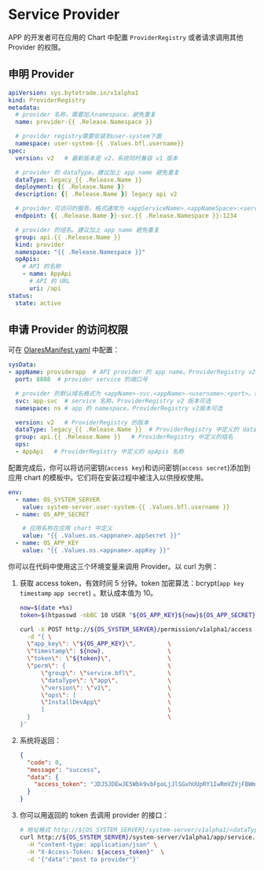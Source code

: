 # Service Provider

APP 的开发者可在应用的 Chart 中配置 `ProviderRegistry` 或者请求调用其他 Provider 的权限。

## 申明 Provider

```yaml
apiVersion: sys.bytetrade.io/v1alpha1
kind: ProviderRegistry
metadata:
  # provider 名称，需要加入namespace，避免重复
  name: provider-{{ .Release.Namespace }}

  # provider registry需要安装到user-system下面
  namespace: user-system-{{ .Values.bfl.username}}
spec:
  version: v2   # 最新版本是 v2，系统同时兼容 v1 版本

  # provider 的 dataType。建议加上 app name 避免重复
  dataType: legacy_{{ .Release.Name }}
  deployment: {{ .Release.Name }}
  description: {{ .Release.Name }} legacy api v2

  # provider 可访问的服务。格式通常为 <appServiceName>.<appNameSpace>:<servicePort>
  endpoint: {{ .Release.Name }}-svc.{{ .Release.Namespace }}:1234

  # provider 的组名。建议加上 app name 避免重复
  group: api.{{ .Release.Name }}
  kind: provider
  namespace: "{{ .Release.Namespace }}"
  opApis:
    # API 的名称
    - name: AppApi
      # API 的 URL
      uri: /api  
status:
  state: active
```

## 申请 Provider 的访问权限

可在 [OlaresManifest.yaml](../package/manifest.md#sysdata) 中配置：

```Yaml
sysData:
- appName: providerapp  # API provider 的 app name。ProviderRegistry v2 版本必填 
  port: 8888  # provider service 的端口号

  # provider 的默认域名格式为 <appName>-svc.<appName>-<username>:<port>。如果 service name 和 app namespace 不是默认格式，可以在以下字段中指定 
  svc: app-svc  # service 名称。ProviderRegistry v2 版本可选
  namespace: ns # app 的 namespace。ProviderRegistry v2版本可选

  version: v2   # ProviderRegistry 的版本
  dataType: legacy_{{ .Release.Name }}  # ProviderRegistry 中定义的 dataType
  group: api.{{ .Release.Name }}   # ProviderRegistry 中定义的组名
  ops:
  - AppApi   # ProviderRegistry 中定义的 opApis 名称
```

配置完成后，你可以将访问密钥(`access key`)和访问密钥(`access secret`)添加到应用 chart 的模板中。它们将在安装过程中被注入以供授权使用。

```yaml
env:
  - name: OS_SYSTEM_SERVER
    value: system-server.user-system-{{ .Values.bfl.username }}
  - name: OS_APP_SECRET

    # 应用名称在应用 chart 中定义
    value: "{{ .Values.os.<appnane>.appSecret }}"
  - name: OS_APP_KEY
    value: "{{ .Values.os.<appname>.appKey }}"
```

你可以在代码中使用这三个环境变量来调用 Provider。以 curl 为例：

1. 获取 access token，有效时间 5 分钟。token 加密算法：bcrypt(`app key` `timestamp` `app secret`) 。默认成本值为 10。

    ```sh
    now=$(date +%s)
    token=$(htpasswd -nbBC 10 USER "${OS_APP_KEY}${now}${OS_APP_SECRET}"|awk -F":" '{print $2}')
    
    curl -X POST http://${OS_SYSTEM_SERVER}/permission/v1alpha1/access -H "content-type: application/json" \
      -d "{ \
      \"app_key\": \"${OS_APP_KEY}\",         \
      \"timestamp\": ${now},                  \
      \"token\": \"${token}\",                \
      \"perm\": {                             \
          \"group\": \"service.bfl\",         \
          \"dataType\": \"app\",              \
          \"version\": \"v1\",                \
          \"ops\": [                          \
          \"InstallDevApp\"                   \
          ]                                   \
      }                                       \
    }'
    ```

2. 系统将返回：
    ```json
    {
      "code": 0,
      "message": "success",
      "data": {
        "access_token": "JDJ5JDEwJE5Wbk9vbFpoLjJlSGxhUUpRY1IwRmVZVjFBWmUxUi5LOXNuQWJmVjRnN29xNWVVaFhPWmV5"
      }
    }
    ```

3. 你可以用返回的 token 去调用 provider 的接口：

    ```sh
    # 地址格式 http://${OS_SYSTEM_SERVER}/system-server/v1alpha1/<dataType>/<group>/<version>/<op>
    curl http://${OS_SYSTEM_SERVER}/system-server/v1alpha1/app/service.bfl/v1/InstallDevApp \
      -H "content-type: application/json" \
      -H "X-Access-Token: ${access_token}"  \
      -d '{"data":"post to provider"}'
    ```
